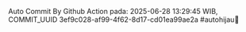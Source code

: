 Auto Commit By Github Action pada: 2025-06-28 13:29:45 WIB, COMMIT_UUID 3ef9c028-af99-4f62-8d17-cd01ea99ae2a #autohijau🗿
